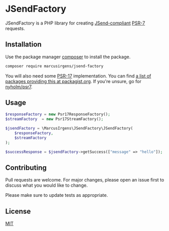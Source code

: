 # JSendFactory

JSendFactory is a PHP library for creating [JSend-compliant] [PSR-7] requests.

## Installation

Use the package manager [composer](https://getcomposer.org/download/) to install
the package.

```bash
composer require marcusirgens/jsend-factory
```

You will also need some [PSR-17] implementation. You can find [a list of packages
providing this at packagist.org](https://packagist.org/providers/psr/http-factory-implementation).
If you're unsure, go for [nyholm/psr7].

## Usage

```php
$responseFactory = new Psr17ResponseFactory();
$streamFactory  = new Psr17StreamFactory();

$jsendFactory = \MarcusIrgens\JSendFactory\JSendFactory(
    $responseFactory,
    $streamFactory
);

$successResponse = $jsendFactory->getSuccess(["message" => "hello"]);
```

## Contributing
Pull requests are welcome. For major changes, please open an issue first to 
discuss what you would like to change.

Please make sure to update tests as appropriate.

## License
[MIT](https://choosealicense.com/licenses/mit/)

[JSend-compliant]: https://github.com/omniti-labs/jsend
[PSR-7]: https://www.php-fig.org/psr/psr-7/
[PSR-17]: https://www.php-fig.org/psr/psr-17/
[nyholm/psr7]: https://github.com/Nyholm/psr7